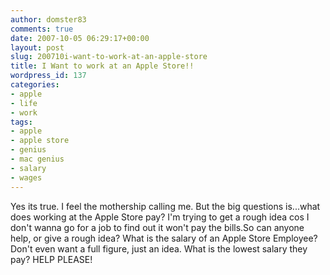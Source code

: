 ```yaml
---
author: domster83
comments: true
date: 2007-10-05 06:29:17+00:00
layout: post
slug: 200710i-want-to-work-at-an-apple-store
title: I Want to work at an Apple Store!!
wordpress_id: 137
categories:
- apple
- life
- work
tags:
- apple
- apple store
- genius
- mac genius
- salary
- wages
---
```


Yes its true. I feel the mothership calling me. But the big questions is...what does working at the Apple Store pay? I'm trying to get a rough idea cos I don't wanna go for a job to find out it won't pay the bills.So can anyone help, or give a rough idea? What is the salary of an Apple Store Employee? Don't even want a full figure, just an idea. What is the lowest salary they pay? HELP PLEASE!
